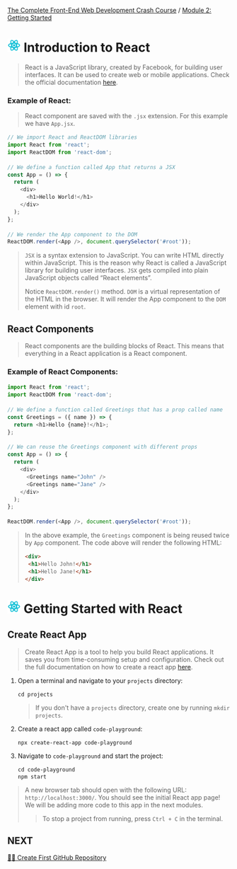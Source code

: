[The Complete Front-End Web Development Crash Course](../README.md) / [Module 2: Getting Started](/README.md)

# <img src="../imgs/react-icon.png" width="30"/> Introduction to React
> React is a JavaScript library, created by Facebook, for building user interfaces.
> It can be used to create web or mobile applications.
> Check the official documentation [here](https://reactjs.org/).


### Example of React:
> React component are saved with the `.jsx` extension.
> For this example we have `App.jsx`.
```javascript
// We import React and ReactDOM libraries
import React from 'react';
import ReactDOM from 'react-dom';

// We define a function called App that returns a JSX
const App = () => {
  return (
    <div>
      <h1>Hello World!</h1>
    </div>
  );
};

// We render the App component to the DOM
ReactDOM.render(<App />, document.querySelector('#root'));
```
> `JSX` is a syntax extension to JavaScript.
 You can write HTML directly within JavaScript. This is the reason why React is called a JavaScript library for building user interfaces.
> `JSX` gets compiled into plain JavaScript objects called “React elements”.
> 
> 
> Notice `ReactDOM.render()` method.
> `DOM` is a virtual representation of the HTML in the browser.
It will render the App component to the `DOM` element with id `root`.

## React Components
> React components are the building blocks of React.
> This means that everything in a React application is a React component.

### Example of React Components:
```javascript
import React from 'react';
import ReactDOM from 'react-dom';

// We define a function called Greetings that has a prop called name
const Greetings = ({ name }) => {
  return <h1>Hello {name}!</h1>;
};

// We can reuse the Greetings component with different props
const App = () => {
  return (
    <div>
      <Greetings name="John" />
      <Greetings name="Jane" />
    </div>
  );
};

ReactDOM.render(<App />, document.querySelector('#root'));
```
> In the above example, the `Greetings` component is being reused twice by `App` component.
> The code above will render the following HTML:
> ```html
> <div>
>  <h1>Hello John!</h1>
>  <h1>Hello Jane!</h1>
> </div>
>```

# <img src="../imgs/react-icon.png" width="30"/> Getting Started with React

## Create React App
> Create React App is a tool to help you build React applications.
> It saves you from time-consuming setup and configuration.
> Check out the full documentation on how to create a react app [here](https://reactjs.org/docs/create-a-new-react-app.html).
1. Open a terminal and navigate to your `projects` directory:
    ```
    cd projects
    ```
   > If you don't have a `projects` directory, create one by running `mkdir projects`.
2. Create a react app called `code-playground`:
    ```
    npx create-react-app code-playground
    ```
3. Navigate to `code-playground` and start the project:
    ```
    cd code-playground
    npm start
    ```
   
> A new browser tab should open with the following URL: `http://localhost:3000/`.
> You should see the initial React app page! We will be adding more code to this app in the next modules.
> > To stop a project from running, press `Ctrl + C` in the terminal.
## NEXT
[👨‍🎨 Create First GitHub Repository](./createFirstRepository.md)
